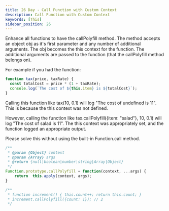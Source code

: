 ```yaml
---
title: 26 Day - Call Function with Custom Context
description: Call Function with Custom Context
keywords: [This]
sidebar_position: 26
---
```


Enhance all functions to have the callPolyfill method. The method accepts an object obj as it's first parameter and any number of additional arguments. The obj becomes the this context for the function. The additional arguments are passed to the function (that the callPolyfill method belongs on).

For example if you had the function:

```js
function tax(price, taxRate) {
  const totalCost = price * (1 + taxRate);
  console.log(`The cost of ${this.item} is ${totalCost}`);
}
```

Calling this function like tax(10, 0.1) will log "The cost of undefined is 11". This is because the this context was not defined.

However, calling the function like tax.callPolyfill(\{item: "salad"\}, 10, 0.1) will log "The cost of salad is 11". The this context was appropriately set, and the function logged an appropriate output.

Please solve this without using the built-in Function.call method.

```js
/**
 * @param {Object} context
 * @param {Array} args
 * @return {null|boolean|number|string|Array|Object}
 */
Function.prototype.callPolyfill = function(context, ...args) {
	return  this.apply(context, args);
}

/**
 * function increment() { this.count++; return this.count; }
 * increment.callPolyfill({count: 1}); // 2
 */
```